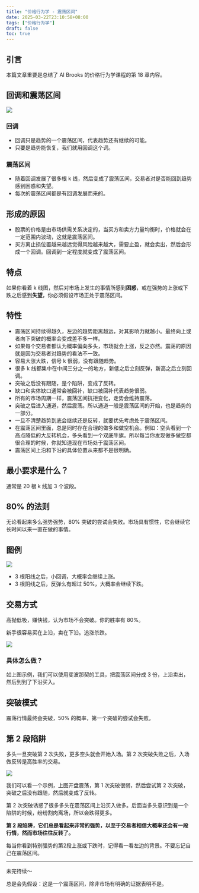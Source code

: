 ```yaml
---
title: "价格行为学 - 震荡区间"
date: 2025-03-22T23:10:58+08:00
tags: ["价格行为学"] 
draft: false
toc: true
---
```


##  引言

本篇文章重要是总结了 AI Brooks 的价格行为学课程的第 18 章内容。  

## 回调和震荡区间

![](https://img.forecho.com/HsSCf4.png)

### 回调

- 回调只是趋势的一个震荡区间，代表趋势还有继续的可能。
- 只要是趋势能恢复，我们就用回调这个词。

### 震荡区间

- 随着回调发展了很多根 k 线，然后变成了震荡区间，交易者对是否能回到趋势感到困惑和失望。
- 每次的震荡区间都是有回调发展而来的。

<!--more-->

## 形成的原因

- 股票的价格是由市场供需关系决定的，当买方和卖方力量均衡时，价格就会在一定范围内波动，这就是震荡区间。 
- 买方离止损位置越来越远觉得风险越来越大，需要止盈，就会卖出，然后会形成一个回调。回调到一定程度就变成了震荡区间。

## 特点

如果你看着 k 线图，然后对市场上发生的事情所感到**困惑**，或在强势的上涨或下跌之后感到**失望**，你必须假设市场正处于震荡区间。

## 特性

- 震荡区间持续得越久，左边的趋势距离越远，对其影响力就越小。最终向上或者向下突破的概率会变成差不多一样。
- 如果每个交易者都认为概率偏向多头，市场就会上涨，反之亦然。震荡的原因就是因为交易者对趋势的看法不一致。
- 容易大涨大跌，信号 k 很弱，没有跟随趋势。
- 很多 k 线都集中在中间三分之一的地方，新低之后立刻反弹，新高之后立刻回调。
- 突破之后没有跟随，是个陷阱，变成了反转。
- 缺口和实体缺口通常会被回补，缺口被回补代表趋势很弱。
- 所有的市场周期一样，震荡区间抗拒变化，走势会维持震荡。
- 突破之后进入通道，然后震荡。所以通道一般是震荡区间的开始，也是趋势的一部分。
- 一旦不清楚趋势到底会继续还是反转，就要优先考虑处于震荡区间。
- 在震荡区间里面，总是同时存在合理的做多和做空机会。例如：空头看到一个高点降低的大反转机会，多头看到一个双底牛旗。所以每当你发现做多做空都很合理的时候，你就知道现在市场处于震荡区间。
- 震荡区间上沿和下沿的具体位置从来都不是很明确。

## 最小要求是什么？

通常是 20 根 k 线加 3 个波段。

## 80% 的法则

无论看起来多么强势强势，80% 突破的尝试会失败。市场具有惯性，它会继续它长时间以来一直在做的事情。


## 图例

![](https://img.forecho.com/Uy2p4f.png)


- 3 根阳线之后，小回调，大概率会继续上涨。
- 3 根阴线之后，反弹么有超过 50%，大概率会继续下跌。

## 交易方式

高抛低吸，赚快钱，认为市场不会突破。你的胜率有 80%。

新手很容易买在上沿，卖在下沿。追涨杀跌。


![](https://img.forecho.com/k9IvsV.png)

### 具体怎么做？

如上图示例，我们可以使用斐波那契的工具，把震荡区间分成 3 份，上沿卖出，然后到到了下沿买入。


## 突破模式

震荡行情最终会突破，50% 的概率，第一个突破的尝试会失败。


## 第 2 段陷阱

多头一旦突破第 2 次失败，更多空头就会开始入场。第 2 次突破失败之后，入场做反转是高胜率的交易。


![](https://img.forecho.com/iA5lVt.png)

我们可以看一个示例，上图开盘震荡，第 1 次突破很弱，然后尝试第 2 次突破，突破之后没有跟随，然后就变成了反转。

第 2 次突破诱惑了很多多头在震荡区间上沿买入做多。后面当多头意识到是一个陷阱的时候，纷纷割肉离场，所以会跌得更多。

**第 2 段陷阱，它们总是看起来非常的强势，以至于交易者相信大概率还会有一段行情，然而市场往往反转了。**


每当你看到特别强势的第2段上涨或下跌时，记得看一看左边的背景。不要忘记自己在震荡区间。

----

未完待续～



总是会先假设：这是一个震荡区间，除非市场有明确的证据表明不是。